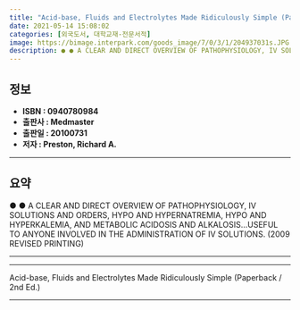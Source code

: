 ```yaml
---
title: "Acid-base, Fluids and Electrolytes Made Ridiculously Simple (Paperback / 2nd Ed.)"
date: 2021-05-14 15:08:02
categories: [외국도서, 대학교재-전문서적]
image: https://bimage.interpark.com/goods_image/7/0/3/1/204937031s.JPG
description: ● ● A CLEAR AND DIRECT OVERVIEW OF PATHOPHYSIOLOGY, IV SOLUTIONS AND ORDERS, HYPO AND HYPERNATREMIA, HYPO AND HYPERKALEMIA, AND METABOLIC ACIDOSIS AND ALKALOS
---
```


## **정보**

- **ISBN : 0940780984**
- **출판사 : Medmaster**
- **출판일 : 20100731**
- **저자 : Preston, Richard A.**

------



## **요약**

●  ●  A CLEAR AND DIRECT OVERVIEW OF PATHOPHYSIOLOGY, IV SOLUTIONS AND ORDERS, HYPO AND HYPERNATREMIA, HYPO AND HYPERKALEMIA, AND METABOLIC ACIDOSIS AND ALKALOSIS...USEFUL TO ANYONE INVOLVED IN THE ADMINISTRATION OF IV SOLUTIONS. (2009 REVISED PRINTING)

------



------


Acid-base, Fluids and Electrolytes Made Ridiculously Simple (Paperback / 2nd Ed.) 

------


